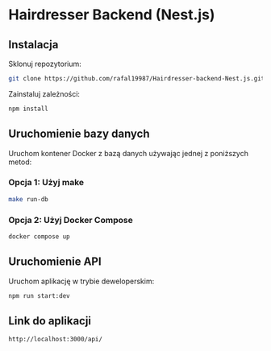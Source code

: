 # Hairdresser Backend (Nest.js)

## Instalacja

Sklonuj repozytorium:

```bash
git clone https://github.com/rafal19987/Hairdresser-backend-Nest.js.git
```

Zainstaluj zależności:

```bash
npm install
```

## Uruchomienie bazy danych

Uruchom kontener Docker z bazą danych używając jednej z poniższych metod:

### Opcja 1: Użyj make

```bash
make run-db
```

### Opcja 2: Użyj Docker Compose

```bash
docker compose up
```

## Uruchomienie API

Uruchom aplikację w trybie deweloperskim:

```bash
npm run start:dev
```

## Link do aplikacji

```
http://localhost:3000/api/
```